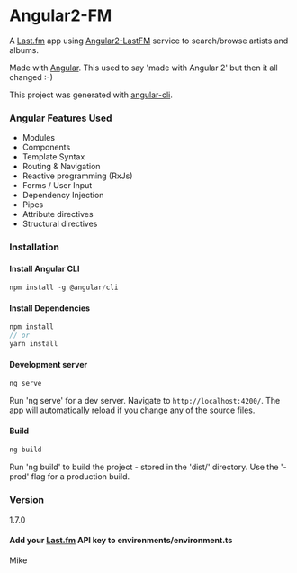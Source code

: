# Angular2-FM

A [Last.fm](http://www.last.fm/) app using [Angular2-LastFM](https://github.com/mikeybyker/angular2-lastfm) service to search/browse artists and albums.

Made with [Angular](https://angular.io/). This used to say 'made with Angular 2' but then it all changed :-)

This project was generated with [angular-cli](https://cli.angular.io/).

### Angular Features Used
  - Modules
  - Components
  - Template Syntax
  - Routing &amp; Navigation
  - Reactive programming (RxJs)
  - Forms / User Input
  - Dependency Injection
  - Pipes
  - Attribute directives
  - Structural directives

### Installation
#### Install Angular CLI
```javascript
npm install -g @angular/cli
```
#### Install Dependencies
```javascript
npm install
// or
yarn install
```

#### Development server
```javascript
ng serve
```
Run 'ng serve' for a dev server. Navigate to `http://localhost:4200/`. The app will automatically reload if you change any of the source files.

#### Build
```javascript
ng build
```
Run 'ng build' to build the project - stored in the 'dist/' directory. Use the '-prod' flag for a production build.

### Version
1.7.0

#### Add your [Last.fm](http://www.last.fm/api/account/create) API key to environments/environment.ts

Mike
